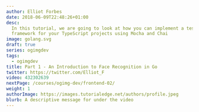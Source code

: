 ```yaml
---
author: Elliot Forbes
date: 2018-06-09T22:48:26+01:00
desc:
  In this tutorial, we are going to look at how you can implement a testing
  framework for your TypeScript projects using Mocha and Chai
image: golang.svg
draft: true
series: ogimgdev
tags:
  - ogimgdev
title: Part 1 - An Introduction to Face Recognition in Go
twitter: https://twitter.com/Elliot_F
video: 432302639
nextPage: /courses/ogimg-dev/frontend-02/
weight: 1
authorImage: https://images.tutorialedge.net/authors/profile.jpeg
blurb: A descriptive message for under the video
---
```

